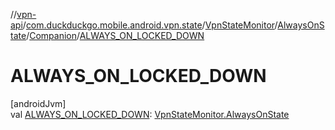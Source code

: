 //[vpn-api](../../../../../index.md)/[com.duckduckgo.mobile.android.vpn.state](../../../index.md)/[VpnStateMonitor](../../index.md)/[AlwaysOnState](../index.md)/[Companion](index.md)/[ALWAYS_ON_LOCKED_DOWN](-a-l-w-a-y-s_-o-n_-l-o-c-k-e-d_-d-o-w-n.md)

# ALWAYS_ON_LOCKED_DOWN

[androidJvm]\
val [ALWAYS_ON_LOCKED_DOWN](-a-l-w-a-y-s_-o-n_-l-o-c-k-e-d_-d-o-w-n.md): [VpnStateMonitor.AlwaysOnState](../index.md)
